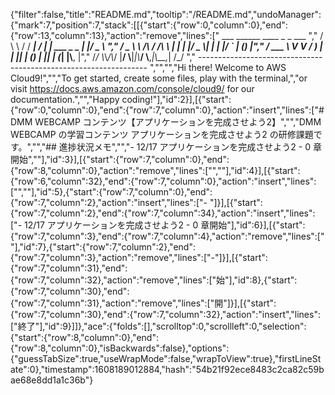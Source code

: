 {"filter":false,"title":"README.md","tooltip":"/README.md","undoManager":{"mark":7,"position":7,"stack":[[{"start":{"row":0,"column":0},"end":{"row":13,"column":13},"action":"remove","lines":["         ___        ______     ____ _                 _  ___  ","        / \\ \\      / / ___|   / ___| | ___  _   _  __| |/ _ \\ ","       / _ \\ \\ /\\ / /\\___ \\  | |   | |/ _ \\| | | |/ _` | (_) |","      / ___ \\ V  V /  ___) | | |___| | (_) | |_| | (_| |\\__, |","     /_/   \\_\\_/\\_/  |____/   \\____|_|\\___/ \\__,_|\\__,_|  /_/ "," ----------------------------------------------------------------- ","","","Hi there! Welcome to AWS Cloud9!","","To get started, create some files, play with the terminal,","or visit https://docs.aws.amazon.com/console/cloud9/ for our documentation.","","Happy coding!"],"id":2}],[{"start":{"row":0,"column":0},"end":{"row":7,"column":0},"action":"insert","lines":["# DMM WEBCAMP コンテンツ【アプリケーションを完成させよう2】","","DMM WEBCAMP の学習コンテンツ アプリケーションを完成させよう2 の研修課題です。","","## 進捗状況メモ","","- 12/17 アプリケーションを完成させよう2 - 0 章開始",""],"id":3}],[{"start":{"row":7,"column":0},"end":{"row":8,"column":0},"action":"remove","lines":["",""],"id":4}],[{"start":{"row":6,"column":32},"end":{"row":7,"column":0},"action":"insert","lines":["",""],"id":5},{"start":{"row":7,"column":0},"end":{"row":7,"column":2},"action":"insert","lines":["- "]}],[{"start":{"row":7,"column":2},"end":{"row":7,"column":34},"action":"insert","lines":["- 12/17 アプリケーションを完成させよう2 - 0 章開始"],"id":6}],[{"start":{"row":7,"column":3},"end":{"row":7,"column":4},"action":"remove","lines":[" "],"id":7},{"start":{"row":7,"column":2},"end":{"row":7,"column":3},"action":"remove","lines":["-"]}],[{"start":{"row":7,"column":31},"end":{"row":7,"column":32},"action":"remove","lines":["始"],"id":8},{"start":{"row":7,"column":30},"end":{"row":7,"column":31},"action":"remove","lines":["開"]}],[{"start":{"row":7,"column":30},"end":{"row":7,"column":32},"action":"insert","lines":["終了"],"id":9}]]},"ace":{"folds":[],"scrolltop":0,"scrollleft":0,"selection":{"start":{"row":8,"column":0},"end":{"row":8,"column":0},"isBackwards":false},"options":{"guessTabSize":true,"useWrapMode":false,"wrapToView":true},"firstLineState":0},"timestamp":1608189012884,"hash":"54b21f92ece8483c2ca82c59bae68e8dd1a1c36b"}